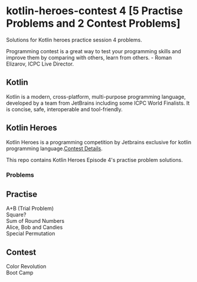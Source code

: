 # kotlin-heroes-contest 4 [5 Practise Problems and 2 Contest Problems]
Solutions for Kotlin heroes practice session 4 problems.
  
Programming contest is a great way to test your programming skills and improve them by comparing with others, learn from others. - Roman Elizarov, ICPC Live Director.  
  
  
## Kotlin
Kotlin is a modern, cross-platform, multi-purpose programming language, developed by a team from JetBrains including some ICPC World Finalists. It is concise, safe, interoperable and tool-friendly.  
  
## Kotlin Heroes
Kotlin Heroes is a  programming competition by Jetbrains exclusive for kotlin programming language.[Contest Details](https://www.jetbrains.com/promo/kotlin-heroes/).  
  
This repo contains Kotlin Heroes Episode 4's practise problem solutions.  

### Problems

## Practise
A+B (Trial Problem)  
Square?  
Sum of Round Numbers  
Alice, Bob and Candies  
Special Permutation  

## Contest
Color Revolution  
Boot Camp  
